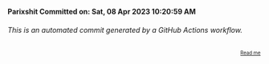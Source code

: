 **Parixshit Committed on: Sat, 08 Apr 2023 10:20:59 AM** <!-- f17549dc-9bd4-48a9-8c31-0e460edd7683 -->

###### This is an automated commit generated by a GitHub Actions workflow.

<div align="right"><sub><sup><a href="https://github.com/Parixshit/AutoCommit.git">Read me</a></sup></sub></div>
